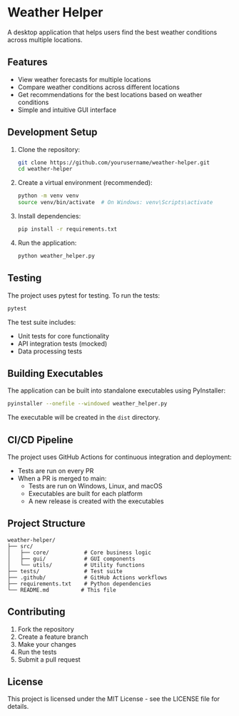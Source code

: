 # Weather Helper

A desktop application that helps users find the best weather conditions across multiple locations.

## Features

- View weather forecasts for multiple locations
- Compare weather conditions across different locations
- Get recommendations for the best locations based on weather conditions
- Simple and intuitive GUI interface

## Development Setup

1. Clone the repository:
   ```bash
   git clone https://github.com/yourusername/weather-helper.git
   cd weather-helper
   ```

2. Create a virtual environment (recommended):
   ```bash
   python -m venv venv
   source venv/bin/activate  # On Windows: venv\Scripts\activate
   ```

3. Install dependencies:
   ```bash
   pip install -r requirements.txt
   ```

4. Run the application:
   ```bash
   python weather_helper.py
   ```

## Testing

The project uses pytest for testing. To run the tests:

```bash
pytest
```

The test suite includes:
- Unit tests for core functionality
- API integration tests (mocked)
- Data processing tests

## Building Executables

The application can be built into standalone executables using PyInstaller:

```bash
pyinstaller --onefile --windowed weather_helper.py
```

The executable will be created in the `dist` directory.

## CI/CD Pipeline

The project uses GitHub Actions for continuous integration and deployment:

- Tests are run on every PR
- When a PR is merged to main:
  - Tests are run on Windows, Linux, and macOS
  - Executables are built for each platform
  - A new release is created with the executables

## Project Structure

```
weather-helper/
├── src/
│   ├── core/           # Core business logic
│   ├── gui/            # GUI components
│   └── utils/          # Utility functions
├── tests/              # Test suite
├── .github/            # GitHub Actions workflows
├── requirements.txt    # Python dependencies
└── README.md          # This file
```

## Contributing

1. Fork the repository
2. Create a feature branch
3. Make your changes
4. Run the tests
5. Submit a pull request

## License

This project is licensed under the MIT License - see the LICENSE file for details.